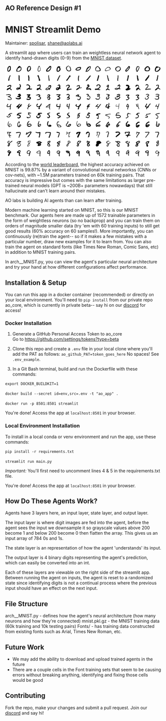 ## AO Reference Design #1
# MNIST Streamlit Demo
Maintainer: [spolisar](https://github.com/spolisar), shane@aolabs.ai

A streamlit app where users can train an weightless neural network agent to identify hand-drawn digits (0-9) from the [MNIST dataset](https://en.wikipedia.org/wiki/MNIST_database).

![example of MNIST digits from Wiki](misc/mnist_example_wiki.png)

According to the [world leaderboard](https://paperswithcode.com/sota/image-classification-on-mnist), the highest accuracy achieved on MNIST is 99.87% by a variant of convolutional neural networkss (CNNs or cov-nets), with ~1.5M parameters trained on 60k training pairs. That accuracy is impressive but comes with the same limitations as larger pre-trained neural models (GPT is ~200B+ parameters nowawdays) that still hallucinate and can't learn around their mistakes.

AO labs is building AI agents than can learn after training. 

Modern machine learning started on MNIST, so this is our MNIST benchmark. Our agents here are made up of 1572 trainable parameters in the form of weightless neurons (so no backprop) and you can train them on orders of magnitude smaller data (try 'em with 60 training inputs) to still get good results (60% accuracy on 60 samples!). More importantly, you can continuously (re)train the agent-- so if it makes a few mistakes with a particular number, draw new examples for it to learn from. You can also train the agent on standard fonts (like Times New Roman, Comic Sans, etc) in addition to MNIST training pairs.

In arch__MNIST.py, you can view the agent's particular neural architecture and try your hand at how different configurations affect performance.


## Installation & Setup

You can run this app in a docker container (recommended) or directly on your local environment. You'll need to `pip install` from our private repo ao_core, which is currently in private beta-- say hi on our [discord](https://discord.com/invite/nHuJc4Y4n7) for access!


### Docker Installation

1) Generate a GitHub Personal Access Token to ao_core    
    Go to https://github.com/settings/tokens?type=beta

2) Clone this repo and create a `.env` file in your local clone where you'll add the PAT as follows:
    `ao_github_PAT=token_goes_here`
    No spaces! See `.env_example`.

3) In a Git Bash terminal, build and run the Dockerfile with these commands:
```shell
export DOCKER_BUILDKIT=1

docker build --secret id=env,src=.env -t "ao_app" .

docker run -p 8501:8501 streamlit
```
You're done! Access the app at `localhost:8501` in your browser.

### Local Environment Installation

To install in a local conda or venv environment and run the app, use these commands:

```shell
pip install -r requirements.txt

streamlit run main.py
```
*Important:* You'll first need to uncomment lines 4 & 5 in the requirements.txt file.

You're done! Access the app at `localhost:8501` in your browser.


## How Do These Agents Work?
Agents have 3 layers here, an input layer, state layer, and output layer. 

The input layer is where digit images are fed into the agent, before the agent sees the input we downsample it so grayscale values above 200 become 1 and below 200 become 0 then flatten the array. This gives us an input array of 784 0s and 1s.

The state layer is an representation of how the agent 'understands' its input.

The output layer is 4 binary digits representing the agent's prediction, which can easily be converted into an int.

Each of these layers are viewable on the right side of the streamlit app. Between running the agent on inputs, the agent is reset to a randomized state since identifying digits is not a continual process where the previous input should have an effect on the next input.

## File Structure
arch__MNIST.py - defines how the agent's neural architecture (how many neurons and how they're connected)
mnist.pkl.gz - the MNIST training data (60k training and 10k testing pairs)
Fonts/ - has training data constructed from existing fonts such as Arial, Times New Roman, etc.

## Future Work
- We may add the ability to download and upload trained agents in the future
- There are a couple cells in the Font training sets that seem to be causing errors without breaking anything, identifying and fixing those cells would be good

## Contributing
Fork the repo, make your changes and submit a pull request. Join our [discord](https://discord.com/invite/nHuJc4Y4n7) and say hi!